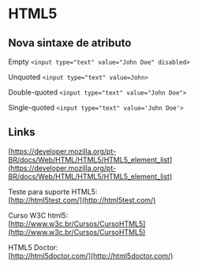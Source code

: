 HTML5
========

## Nova sintaxe de atributo

Empty
`<input type="text" value="John Doe" disabled>`

Unquoted
`<input type="text" value=John>`

Double-quoted
`<input type="text" value="John Doe">`

Single-quoted
`<input type="text" value='John Doe'>`


## Links

[https://developer.mozilla.org/pt-BR/docs/Web/HTML/HTML5/HTML5_element_list](https://developer.mozilla.org/pt-BR/docs/Web/HTML/HTML5/HTML5_element_list)


Teste para suporte HTML5: <br>
[http://html5test.com/](http://html5test.com/)

Curso W3C html5: <br>
[http://www.w3c.br/Cursos/CursoHTML5](http://www.w3c.br/Cursos/CursoHTML5)

HTML5 Doctor: <br>
[http://html5doctor.com/](http://html5doctor.com/)